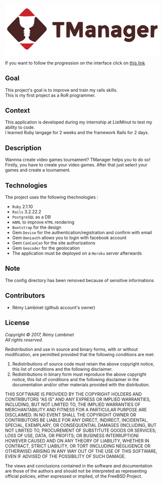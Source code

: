 ![TManager Logo](app/assets/images/logo/Tmanagerfull.svg)

If you want to follow the progression on the interface click on [this link](http://tmanager.lambre.me)

## Goal

This project's goal is to improve and train my rails skills.  
This is my first project as a RoR programmer.

## Context

This application is developed during my internship at ListMinut to test my ability to code.  
I learned Ruby langage for 2 weeks and the framework Rails for 2 days.

## Description

Wannna create video games tournament? TManager helps you to do so!  
Firstly, you have to create your video games. After that just select your games and create a tournament.

## Technologies

The project uses the following thechnologies : 
 * `Ruby` 2.1.10
 * `Rails` 3.2.22.2
 * `PostgreSQL` as a DB
 * `HAML` to improve `HTML` rendering
 * `Bootstrap` for the design
 * Gem `Devise` for the authentication/registration and confirm with email
 * Gem `Omniauth` allows you to login with facebook account
 * Gem `CanCanCan` for the site authorizations
 * Gem `Geocoder` for the geolocation
 * The application must be deployed on a `Heroku` server afterwards
 
## Note

 The config directory has been removed because of sensitive informations

## Contributors

 * Rémy Lambinet (github account's owner)

## License

_Copyright © 2017, Rémy Lambinet_  
_All rights reserved._

Redistribution and use in source and binary forms, with or without
modification, are permitted provided that the following conditions are met: 

1. Redistributions of source code must retain the above copyright notice, this
   list of conditions and the following disclaimer. 
2. Redistributions in binary form must reproduce the above copyright notice,
   this list of conditions and the following disclaimer in the documentation
   and/or other materials provided with the distribution. 

THIS SOFTWARE IS PROVIDED BY THE COPYRIGHT HOLDERS AND CONTRIBUTORS “AS IS” AND
ANY EXPRESS OR IMPLIED WARRANTIES, INCLUDING, BUT NOT LIMITED TO, THE IMPLIED
WARRANTIES OF MERCHANTABILITY AND FITNESS FOR A PARTICULAR PURPOSE ARE
DISCLAIMED. IN NO EVENT SHALL THE COPYRIGHT OWNER OR CONTRIBUTORS BE LIABLE FOR
ANY DIRECT, INDIRECT, INCIDENTAL, SPECIAL, EXEMPLARY, OR CONSEQUENTIAL DAMAGES
(INCLUDING, BUT NOT LIMITED TO, PROCUREMENT OF SUBSTITUTE GOODS OR SERVICES;
LOSS OF USE, DATA, OR PROFITS; OR BUSINESS INTERRUPTION) HOWEVER CAUSED AND
ON ANY THEORY OF LIABILITY, WHETHER IN CONTRACT, STRICT LIABILITY, OR TORT
(INCLUDING NEGLIGENCE OR OTHERWISE) ARISING IN ANY WAY OUT OF THE USE OF THIS
SOFTWARE, EVEN IF ADVISED OF THE POSSIBILITY OF SUCH DAMAGE.

The views and conclusions contained in the software and documentation are those
of the authors and should not be interpreted as representing official policies, 
either expressed or implied, of the FreeBSD Project.